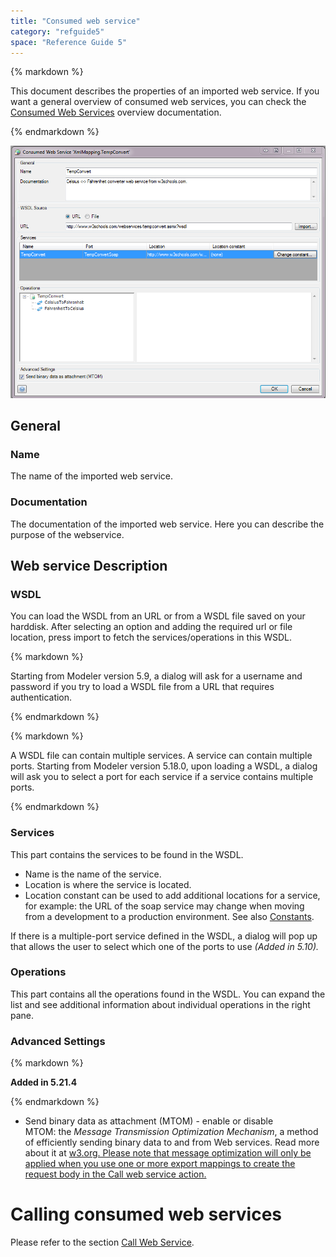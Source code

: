 ```yaml
---
title: "Consumed web service"
category: "refguide5"
space: "Reference Guide 5"
---
```



<div class="alert alert-warning">{% markdown %}

This document describes the properties of an imported web service. If you want a general overview of consumed web services, you can check the [Consumed Web Services](Consumed+Web+Services) overview documentation.

{% endmarkdown %}</div>

![](attachments/4522009/4751444.png)

## General

### Name

The name of the imported web service.

### Documentation

The documentation of the imported web service. Here you can describe the purpose of the webservice.

## Web service Description

### WSDL

You can load the WSDL from an URL or from a WSDL file saved on your harddisk. After selecting an option and adding the required url or file location, press import to fetch the services/operations in this WSDL.

<div class="alert alert-warning">{% markdown %}

Starting from Modeler version 5.9, a dialog will ask for a username and password if you try to load a WSDL file from a URL that requires authentication.

{% endmarkdown %}</div><div class="alert alert-warning">{% markdown %}

A WSDL file can contain multiple services. A service can contain multiple ports. Starting from Modeler version 5.18.0, upon loading a WSDL, a dialog will ask you to select a port for each service if a service contains multiple ports.

{% endmarkdown %}</div>

### Services

This part contains the services to be found in the WSDL.

*   Name is the name of the service.
*   Location is where the service is located.
*   Location constant can be used to add additional locations for a service, for example: the URL of the soap service may change when moving from a development to a production environment. See also [Constants](Constants).

If there is a multiple-port service defined in the WSDL, a dialog will pop up that allows the user to select which one of the ports to use _(Added in 5.10)._

### Operations

This part contains all the operations found in the WSDL. You can expand the list and see additional information about individual operations in the right pane.

### Advanced Settings

<div class="alert alert-info">{% markdown %}

**Added in 5.21.4** 

{% endmarkdown %}</div>

*   Send binary data as attachment (MTOM) - enable or disable MTOM: the _Message Transmission Optimization Mechanism_, a method of efficiently sending binary data to and from Web services. Read more about it at [w3.org. Please note that message optimization will only be applied when you use one or more export mappings to create the request body in the Call web service action.](https://www.w3.org/TR/soap12-mtom/)

# Calling consumed web services

Please refer to the section [Call Web Service](Call+Web+Service).